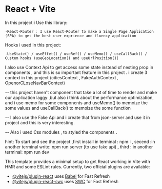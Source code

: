 # React + Vite

In this project i Use this library:

    -React-Router : I use React-Router to make a Single Page Application (SPA) to get the best user exprience and fluency application

Hooks i used in this project:

    -UseState() / useEffet() / useRef() / useMemo() / useCallBack() / Custum hooks (useGeoLocation() and useUrlPosition())

I also use Context Api to get access some state instead of nesting prop in components , and this is so important feature in this project . i create 3 context in this project (citiesContext , FakeAuthContext , OpenorCLoseNavBarContext)

-- this project haven't component that take a lot of time to render and make our application laggy ,but also i think about the performance optimization, and i use memo for some components and useMemo() to memoize the some values and useCallBack() to memoize the some function

-- I also use the Fake Api and i create that from json-server and use it in project and this is very interesting.

-- Also i used Css modules , to styled the components .

hint: To start and see the project ,first install in terminal : npm i , secend :in another terminal write: npm run server (to use fake api) , third : in another terminal: npm run dev







This template provides a minimal setup to get React working in Vite with HMR and some ESLint rules.
Currently, two official plugins are available:

- [@vitejs/plugin-react](https://github.com/vitejs/vite-plugin-react/blob/main/packages/plugin-react/README.md) uses [Babel](https://babeljs.io/) for Fast Refresh
- [@vitejs/plugin-react-swc](https://github.com/vitejs/vite-plugin-react-swc) uses [SWC](https://swc.rs/) for Fast Refresh

